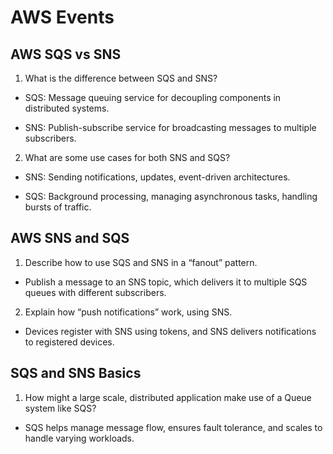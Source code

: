 # AWS Events


## AWS SQS vs SNS

1. What is the difference between SQS and SNS?

- SQS: Message queuing service for decoupling components in distributed systems.

- SNS: Publish-subscribe service for broadcasting messages to multiple subscribers.

2. What are some use cases for both SNS and SQS?

- SNS: Sending notifications, updates, event-driven architectures.

- SQS: Background processing, managing asynchronous tasks, handling bursts of traffic.

## AWS SNS and SQS

1. Describe how to use SQS and SNS in a “fanout” pattern.

- Publish a message to an SNS topic, which delivers it to multiple SQS queues with different subscribers.

2. Explain how “push notifications” work, using SNS.

- Devices register with SNS using tokens, and SNS delivers notifications to registered devices.

## SQS and SNS Basics

1. How might a large scale, distributed application make use of a Queue system like SQS?

- SQS helps manage message flow, ensures fault tolerance, and scales to handle varying workloads.
